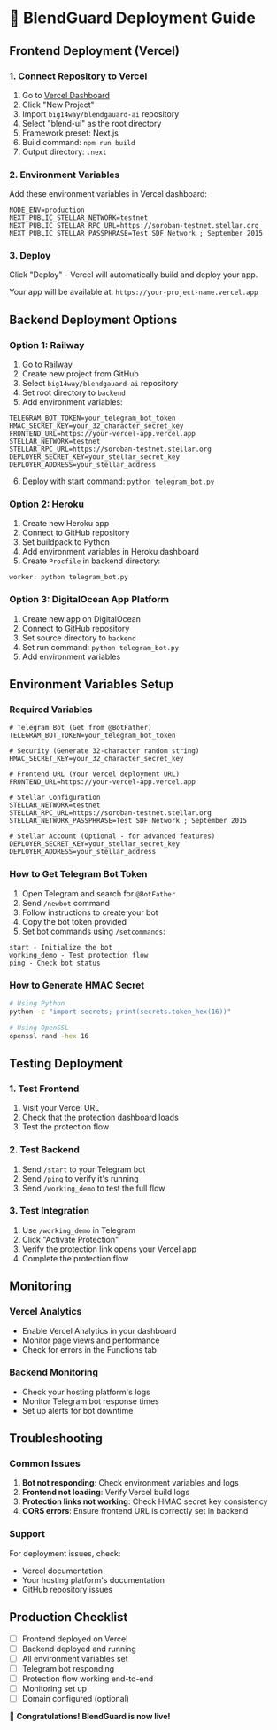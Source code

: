 # 🚀 BlendGuard Deployment Guide

## Frontend Deployment (Vercel)

### 1. Connect Repository to Vercel

1. Go to [Vercel Dashboard](https://vercel.com/dashboard)
2. Click "New Project"
3. Import `big14way/blendgauard-ai` repository
4. Select "blend-ui" as the root directory
5. Framework preset: Next.js
6. Build command: `npm run build`
7. Output directory: `.next`

### 2. Environment Variables

Add these environment variables in Vercel dashboard:

```env
NODE_ENV=production
NEXT_PUBLIC_STELLAR_NETWORK=testnet
NEXT_PUBLIC_STELLAR_RPC_URL=https://soroban-testnet.stellar.org
NEXT_PUBLIC_STELLAR_PASSPHRASE=Test SDF Network ; September 2015
```

### 3. Deploy

Click "Deploy" - Vercel will automatically build and deploy your app.

Your app will be available at: `https://your-project-name.vercel.app`

## Backend Deployment Options

### Option 1: Railway

1. Go to [Railway](https://railway.app)
2. Create new project from GitHub
3. Select `big14way/blendgauard-ai` repository
4. Set root directory to `backend`
5. Add environment variables:

```env
TELEGRAM_BOT_TOKEN=your_telegram_bot_token
HMAC_SECRET_KEY=your_32_character_secret_key
FRONTEND_URL=https://your-vercel-app.vercel.app
STELLAR_NETWORK=testnet
STELLAR_RPC_URL=https://soroban-testnet.stellar.org
DEPLOYER_SECRET_KEY=your_stellar_secret_key
DEPLOYER_ADDRESS=your_stellar_address
```

6. Deploy with start command: `python telegram_bot.py`

### Option 2: Heroku

1. Create new Heroku app
2. Connect to GitHub repository
3. Set buildpack to Python
4. Add environment variables in Heroku dashboard
5. Create `Procfile` in backend directory:

```
worker: python telegram_bot.py
```

### Option 3: DigitalOcean App Platform

1. Create new app on DigitalOcean
2. Connect to GitHub repository
3. Set source directory to `backend`
4. Set run command: `python telegram_bot.py`
5. Add environment variables

## Environment Variables Setup

### Required Variables

```env
# Telegram Bot (Get from @BotFather)
TELEGRAM_BOT_TOKEN=your_telegram_bot_token

# Security (Generate 32-character random string)
HMAC_SECRET_KEY=your_32_character_secret_key

# Frontend URL (Your Vercel deployment URL)
FRONTEND_URL=https://your-vercel-app.vercel.app

# Stellar Configuration
STELLAR_NETWORK=testnet
STELLAR_RPC_URL=https://soroban-testnet.stellar.org
STELLAR_NETWORK_PASSPHRASE=Test SDF Network ; September 2015

# Stellar Account (Optional - for advanced features)
DEPLOYER_SECRET_KEY=your_stellar_secret_key
DEPLOYER_ADDRESS=your_stellar_address
```

### How to Get Telegram Bot Token

1. Open Telegram and search for `@BotFather`
2. Send `/newbot` command
3. Follow instructions to create your bot
4. Copy the bot token provided
5. Set bot commands using `/setcommands`:

```
start - Initialize the bot
working_demo - Test protection flow
ping - Check bot status
```

### How to Generate HMAC Secret

```bash
# Using Python
python -c "import secrets; print(secrets.token_hex(16))"

# Using OpenSSL
openssl rand -hex 16
```

## Testing Deployment

### 1. Test Frontend

1. Visit your Vercel URL
2. Check that the protection dashboard loads
3. Test the protection flow

### 2. Test Backend

1. Send `/start` to your Telegram bot
2. Send `/ping` to verify it's running
3. Send `/working_demo` to test the full flow

### 3. Test Integration

1. Use `/working_demo` in Telegram
2. Click "Activate Protection"
3. Verify the protection link opens your Vercel app
4. Complete the protection flow

## Monitoring

### Vercel Analytics

- Enable Vercel Analytics in your dashboard
- Monitor page views and performance
- Check for errors in the Functions tab

### Backend Monitoring

- Check your hosting platform's logs
- Monitor Telegram bot response times
- Set up alerts for bot downtime

## Troubleshooting

### Common Issues

1. **Bot not responding**: Check environment variables and logs
2. **Frontend not loading**: Verify Vercel build logs
3. **Protection links not working**: Check HMAC secret key consistency
4. **CORS errors**: Ensure frontend URL is correctly set in backend

### Support

For deployment issues, check:
- Vercel documentation
- Your hosting platform's documentation
- GitHub repository issues

## Production Checklist

- [ ] Frontend deployed on Vercel
- [ ] Backend deployed and running
- [ ] All environment variables set
- [ ] Telegram bot responding
- [ ] Protection flow working end-to-end
- [ ] Monitoring set up
- [ ] Domain configured (optional)

🎉 **Congratulations! BlendGuard is now live!** 